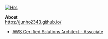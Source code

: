 [![Hits](https://hits.seeyoufarm.com/api/count/incr/badge.svg?url=https%3A%2F%2Fgithub.com%2Fjunho2343)](https://hits.seeyoufarm.com)

**About** <br/>
https://junho2343.github.io/

* [AWS Certified Solutions Architect - Associate](https://www.credly.com/badges/647c637d-ccd4-4b56-bc45-058606547fa4/public_url)


